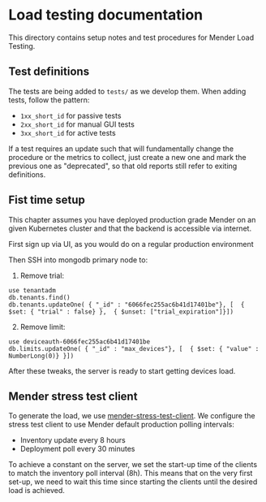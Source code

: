 # Load testing documentation

This directory contains setup notes and test procedures for Mender Load
Testing.

## Test definitions

The tests are being added to `tests/` as we develop them. When adding tests,
follow the pattern:
* `1xx_short_id` for passive tests
* `2xx_short_id` for manual GUI tests
* `3xx_short_id` for active tests

If a test requires an update such that will fundamentally change the procedure
or the metrics to collect, just create a new one and mark the previous one as
"deprecated", so that old reports still refer to exiting definitions.

## Fist time setup

This chapter assumes you have deployed production grade Mender on an given
Kubernetes cluster and that the backend is accessible via internet.

First sign up via UI, as you would do on a regular production environment

Then SSH into mongodb primary node to:

1. Remove trial:
```
use tenantadm
db.tenants.find()
db.tenants.updateOne( { "_id" : "6066fec255ac6b41d17401be"}, [  { $set: { "trial" : false} },  { $unset: ["trial_expiration"]}])
```

2. Remove limit:
```
use deviceauth-6066fec255ac6b41d17401be
db.limits.updateOne( { "_id" : "max_devices"}, [  { $set: { "value" : NumberLong(0)} }])
```

After these tweaks, the server is ready to start getting devices load.

## Mender stress test client

To generate the load, we use
[mender-stress-test-client](https://github.com/mendersoftware/mender-stress-test-client).
We configure the stress test client to use Mender default production polling
intervals:
* Inventory update every 8 hours
* Deployment poll every 30 minutes

To achieve a constant on the server, we set the start-up time of the clients to
match the inventory poll interval (8h). This means that on the very first
set-up, we need to wait this time since starting the clients until the desired
load is achieved.
